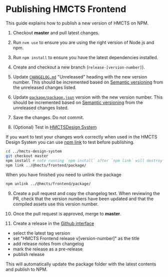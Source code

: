 # Publishing HMCTS Frontend

This guide explains how to publish a new version of HMCTS on NPM.

1. Checkout **master** and pull latest changes.

2. Run `nvm use` to ensure you are using the right version of Node.js and npm.

3. Run `npm install` to ensure you have the latest dependencies installed.

4. Create and checkout a new branch (`release-[version-number]`).

5. Update [`CHANGELOG.md`](../../CHANGELOG.md) "Unreleased" heading with the new version number.
   This should be incremented based on [Semantic versioning](https://semver.org/) from the unreleased changes listed.

6. Update [`package/package.json`](../../package/package.json) version with the new version number.
This should be incremented based on [Semantic versioning](https://semver.org/) from the unreleased changes listed.

7. Save the changes. Do not commit.

8. (Optional) Test in [HMCTSDesign System](git@github.com:hmcts/design-system.git)

  If you want to test your changes work correctly when used in the HMCTS Design System you can use [npm link](https://docs.npmjs.com/cli/link) to test before publishing.

  ```bash
  cd ../hmcts-design-system
  git checkout master
  npm install # note running `npm install` after `npm link` will destroy the link.
  npm link ../@hmcts/frontend/package/
  ```

  When you have finished you need to unlink the package

  ```bash
  npm unlink ../@hmcts/frontend/package/
  ```

9. Create a pull request and copy the changelog text.
   When reviewing the PR, check that the version numbers have been updated and that the compiled assets use this version number.

10. Once the pull request is approved, merge to **master**.

11. Create a release in the [Github interface](https://github.com/hmcts/frontend/releases/new)
  - select the latest tag version
  - set "HMCTS Frontend release v[version-number]" as the title
  - add release notes from changelog
  - mark the release as a pre-release
  - publish release

This will automatically update the package folder with the latest contents and publish to NPM.